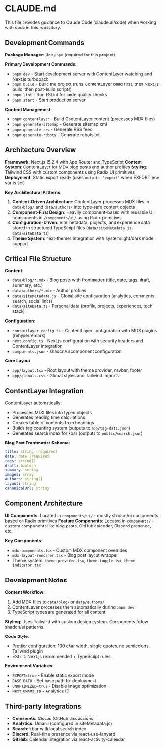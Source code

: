 # CLAUDE.md

This file provides guidance to Claude Code (claude.ai/code) when working with code in this repository.

## Development Commands

**Package Manager**: Use `pnpm` (required for this project)

**Primary Development Commands**:
- `pnpm dev` - Start development server with ContentLayer watching and Next.js turbopack
- `pnpm build` - Build the project (runs ContentLayer build first, then Next.js build, then post-build scripts)
- `pnpm lint` - Run ESLint for code quality checks
- `pnpm start` - Start production server

**Content Management**:
- `pnpm contentlayer` - Build ContentLayer content (processes MDX files)
- `pnpm generate-sitemap` - Generate sitemap.xml
- `pnpm generate-rss` - Generate RSS feed
- `pnpm generate-robots` - Generate robots.txt

## Architecture Overview

**Framework**: Next.js 15.2.4 with App Router and TypeScript
**Content System**: ContentLayer for MDX blog posts and author profiles
**Styling**: Tailwind CSS with custom components using Radix UI primitives
**Deployment**: Static export ready (uses `output: 'export'` when EXPORT env var is set)

**Key Architectural Patterns**:

1. **Content-Driven Architecture**: ContentLayer processes MDX files in `data/blog/` and `data/authors/` into type-safe content objects
2. **Component-First Design**: Heavily component-based with reusable UI components in `/components/ui/` using Radix primitives
3. **Configuration-Driven**: Site metadata, projects, and experience data stored in structured TypeScript files (`data/siteMetadata.js`, `data/siteData.ts`)
4. **Theme System**: next-themes integration with system/light/dark mode support

## Critical File Structure

**Content**:
- `data/blog/*.mdx` - Blog posts with frontmatter (title, date, tags, draft, summary, etc.)
- `data/authors/*.mdx` - Author profiles
- `data/siteMetadata.js` - Global site configuration (analytics, comments, search, social links)
- `data/siteData.ts` - Personal data (profile, projects, experiences, tech stack)

**Configuration**:
- `contentlayer.config.ts` - ContentLayer configuration with MDX plugins (rehype/remark)
- `next.config.ts` - Next.js configuration with security headers and ContentLayer integration
- `components.json` - shadcn/ui component configuration

**Core Layout**:
- `app/layout.tsx` - Root layout with theme provider, navbar, footer
- `app/globals.css` - Global styles and Tailwind imports

## ContentLayer Integration

ContentLayer automatically:
- Processes MDX files into typed objects
- Generates reading time calculations
- Creates table of contents from headings
- Builds tag counting system (outputs to `app/tag-data.json`)
- Generates search index for kbar (outputs to `public/search.json`)

**Blog Post Frontmatter Schema**:
```yaml
title: string (required)
date: date (required)
tags: string[]
draft: boolean
summary: string
images: array
authors: string[]
layout: string
canonicalUrl: string
```

## Component Architecture

**UI Components**: Located in `components/ui/` - mostly shadcn/ui components based on Radix primitives
**Feature Components**: Located in `components/` - custom components like blog posts, GitHub calendar, Discord presence, etc.

**Key Components**:
- `mdx-components.tsx` - Custom MDX component overrides
- `mdx-layout-renderer.tsx` - Blog post layout wrapper
- Theme system: `theme-provider.tsx`, `theme-toggle.tsx`, `theme-indicator.tsx`

## Development Notes

**Content Workflow**: 
1. Add MDX files to `data/blog/` or `data/authors/`
2. ContentLayer processes them automatically during `pnpm dev`
3. TypeScript types are generated for all content

**Styling**: Uses Tailwind with custom design system. Components follow shadcn/ui patterns.

**Code Style**: 
- Prettier configuration: 100 char width, single quotes, no semicolons, Tailwind plugin
- ESLint: Next.js recommended + TypeScript rules

**Environment Variables**:
- `EXPORT=true` - Enable static export mode
- `BASE_PATH` - Set base path for deployment
- `UNOPTIMIZED=true` - Disable image optimization
- `NEXT_UMAMI_ID` - Analytics ID

## Third-party Integrations

- **Comments**: Giscus (GitHub discussions)
- **Analytics**: Umami (configured in siteMetadata.js)
- **Search**: kbar with local search index
- **Discord**: Real-time presence via react-use-lanyard
- **GitHub**: Calendar integration via react-activity-calendar